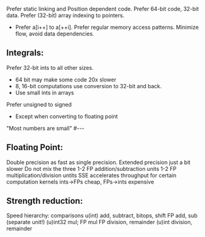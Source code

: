Prefer static linking and Position dependent code.
Prefer 64-bit code, 32-bit data.
Prefer (32-bit) array indexing to pointers.
 - Prefer a[i++] to a[++i].
Prefer regular memory access patterns.
Minimize flow, avoid data dependencies.


## Integrals:
Prefer 32-bit ints to all other sizes.
- 64 bit may make some code 20x slower
- 8, 16-bit computations use conversion to 32-bit and back.
- Use small ints in arrays

Prefer unsigned to signed
- Except when converting to floating point

"Most numbers are small"
#---
## Floating Point:

Double precision as fast as single precision.
Extended precision just a bit slower
Do not mix the three
1-2 FP addition/subtraction units
1-2 FP multiplication/division untits
SSE accelerates throughput for certain computation kernels
ints->FPs cheap, FPs->ints expensive


## Strength reduction:
Speed hierarchy:
comparisons
u(int) add, subtract, bitops, shift
FP add, sub (separate unit!)
(u)int32 mul; FP mul
FP division, remainder
(u)int division, remainder